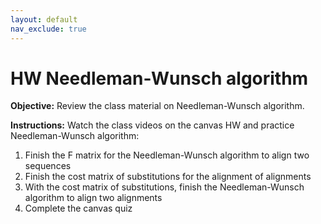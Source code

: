 ```yaml
---
layout: default
nav_exclude: true
---
```


# HW Needleman-Wunsch algorithm

**Objective:** Review the class material on Needleman-Wunsch algorithm.

**Instructions:**
Watch the class videos on the canvas HW and practice Needleman-Wunsch algorithm:

1. Finish the F matrix for the Needleman-Wunsch algorithm to align two sequences
2. Finish the cost matrix of substitutions for the alignment of alignments
3. With the cost matrix of substitutions, finish the Needleman-Wunsch algorithm to align two alignments
4. Complete the canvas quiz



